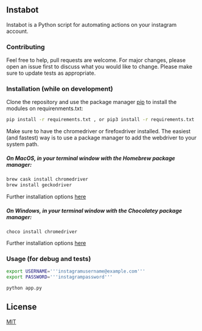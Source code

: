 ## Instabot
Instabot is a Python script for automating actions on your instagram account.

### Contributing

Feel free to help, pull requests are welcome. For major changes, please open an issue first to discuss what you would like to change.
Please make sure to update tests as appropriate.

### Installation (while on development)

Clone the repository and use the package manager [pip](https://pip.pypa.io/en/stable/) to install the modules on requirenments.txt:
```bash
pip install -r requirements.txt , or pip3 install -r requirements.txt
```
Make sure to have the chromedriver or firefoxdriver installed. The easiest (and fastest) way is to use a package manager to add the webdriver to your system path.

##### On MacOS, in your terminal window with the Homebrew package manager:
```bash
brew cask install chromedriver
brew install geckodriver
```
Further installation options [here](https://www.kenst.com/2015/03/installing-chromedriver-on-mac-osx/)

##### On Windows, in your terminal window with the Chocolatey package manager:
```shell
choco install chromedriver
```
Further installation options [here](https://www.kenst.com/2019/02/installing-chromedriver-on-windows/)

### Usage (for debug and tests) 
```bash
export USERNAME='''instagramusername@example.com'''
export PASSWORD='''instagrampassword'''
```
```bash
python app.py
```

## License
[MIT](https://choosealicense.com/licenses/mit/)

